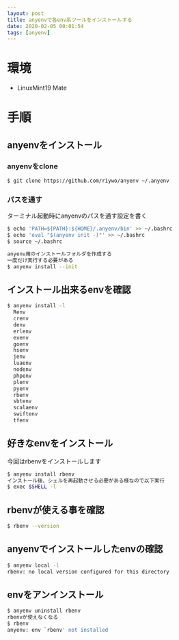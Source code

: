 ```yaml
---
layout: post
title: anyenvで各env系ツールをインストールする
date: 2020-02-05 00:01:54
tags: [anyenv]
---
```


# 環境

- LinuxMint19 Mate

# 手順

## anyenvをインストール

### anyenvをclone

```bash
$ git clone https://github.com/riywo/anyenv ~/.anyenv
```

### パスを通す

ターミナル起動時にanyenvのパスを通す設定を書く

```bash
$ echo 'PATH=${PATH}:${HOME}/.anyenv/bin' >> ~/.bashrc
$ echo 'eval "$(anyenv init -)"' >> ~/.bashrc
$ source ~/.bashrc

anyenv用のインストールフォルダを作成する
一度だけ実行する必要がある
$ anyenv install --init
```

## インストール出来るenvを確認

```bash
$ anyenv install -l
  Renv
  crenv
  denv
  erlenv
  exenv
  goenv
  hsenv
  jenv
  luaenv
  nodenv
  phpenv
  plenv
  pyenv
  rbenv
  sbtenv
  scalaenv
  swiftenv
  tfenv
```

## 好きなenvをインストール

今回はrbenvをインストールします

```bash
$ anyenv install rbenv
インストール後、シェルを再起動させる必要がある様なので以下実行
$ exec $SHELL -l
```

## rbenvが使える事を確認

```bash
$ rbenv --version
```

## anyenvでインストールしたenvの確認

```bash
$ anyenv local -l
rbenv: no local version configured for this directory
```

## envをアンインストール

```bash
$ anyenv uninstall rbenv
rbenvが使えなくなる
$ rbenv
anyenv: env `rbenv' not installed
```
